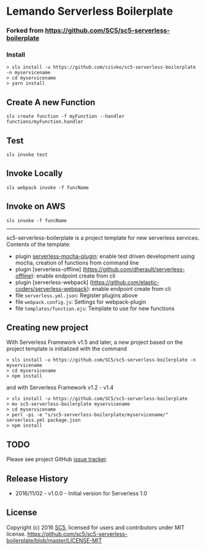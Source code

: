 # Lemando Serverless Boilerplate
### Forked from https://github.com/SC5/sc5-serverless-boilerplate

### Install
```
> sls install -u https://github.com/czivko/sc5-serverless-boilerplate -n myservicename
> cd myservicename
> yarn install
```

## Create A new Function
```sls create function -f myFunction --handler functions/myFunction.handler```

## Test
```sls invoke test```

## Invoke Locally
```sls webpack invoke -f funcName```

## Invoke on AWS
```sls invoke -f funcName```

-----------------------------------------------------------------------------
sc5-serverless-boilerplate is a project template for new serverless services. Contents of the template:
* plugin [serverless-mocha-plugin](https://github.com/SC5/serverless-mocha-plugin): enable test driven development using mocha, creation of functions from command line
* plugin [serverless-offline] (https://github.com/dherault/serverless-offline): enable endpoint create from cli
* plugin [serverless-webpack] (https://github.com/elastic-coders/serverless-webpack): enable endpoint create from cli
* file `serverless.yml.json`: Register plugins above
* file `webpack.config.js`: Settings for webpack-plugin
* file `templates/function.ejs`: Template to use for new functions

## Creating new project

With Serverless Framework v1.5 and later, a new project based on the project template is initialized with the command

```
> sls install -u https://github.com/SC5/sc5-serverless-boilerplate -n myservicename
> cd myservicename
> npm install
```

and with Serverless Framework v1.2 - v1.4

```
> sls install -u https://github.com/SC5/sc5-serverless-boilerplate
> mv sc5-serverless-boilerplate myservicename
> cd myservicename
> perl -pi -e "s/sc5-serverless-boilerplate/myservicename/" serverless.yml package.json
> npm install
```

## TODO

Please see project GitHub [issue tracker](https://github.com/SC5/sc5-serverless-boilerplate/issues).

## Release History

* 2016/11/02 - v1.0.0 - Initial version for Serverless 1.0

## License

Copyright (c) 2016 [SC5](http://sc5.io/), licensed for users and contributors under MIT license.
https://github.com/sc5/sc5-serverless-boilerplate/blob/master/LICENSE-MIT
